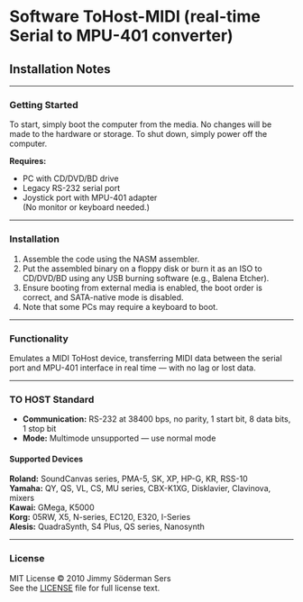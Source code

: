 # Software ToHost-MIDI (real-time Serial to MPU-401 converter)

## Installation Notes

---

### Getting Started

To start, simply boot the computer from the media.
No changes will be made to the hardware or storage.
To shut down, simply power off the computer.

**Requires:**  
- PC with CD/DVD/BD drive  
- Legacy RS-232 serial port  
- Joystick port with MPU-401 adapter  
(No monitor or keyboard needed.)

---

### Installation

1. Assemble the code using the NASM assembler.
2. Put the assembled binary on a floppy disk or burn it as an ISO to CD/DVD/BD using any USB burning software (e.g., Balena Etcher).
3. Ensure booting from external media is enabled, the boot order is correct, and SATA-native mode is disabled.
4. Note that some PCs may require a keyboard to boot.

---

### Functionality

Emulates a MIDI ToHost device, transferring MIDI data between the serial port and MPU-401 interface in real time — with no lag or lost data.

---

### TO HOST Standard

- **Communication:** RS-232 at 38400 bps, no parity, 1 start bit, 8 data bits, 1 stop bit  
- **Mode:** Multimode unsupported — use normal mode

#### Supported Devices

**Roland:** SoundCanvas series, PMA-5, SK, XP, HP-G, KR, RSS-10  
**Yamaha:** QY, QS, VL, CS, MU series, CBX-K1XG, Disklavier, Clavinova, mixers  
**Kawai:** GMega, K5000  
**Korg:** 05RW, X5, N-series, EC120, E320, I-Series  
**Alesis:** QuadraSynth, S4 Plus, QS series, Nanosynth

---

### License

MIT License © 2010 Jimmy Söderman Sers  
See the [LICENSE](LICENSE) file for full license text.
